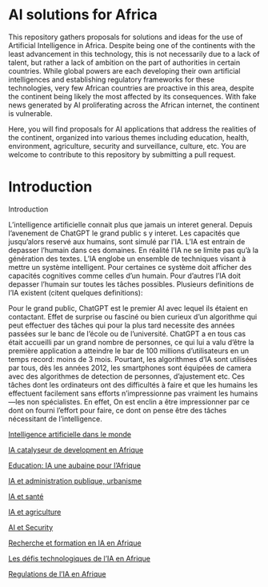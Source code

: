 # AI solutions for Africa

This repository gathers proposals for solutions and ideas for the use of Artificial Intelligence in Africa. Despite being one of the continents with the least advancement in this technology, this is not necessarily due to a lack of talent, but rather a lack of ambition on the part of authorities in certain countries. While global powers are each developing their own artificial intelligences and establishing regulatory frameworks for these technologies, very few African countries are proactive in this area, despite the continent being likely the most affected by its consequences. With fake news generated by AI proliferating across the African internet, the continent is vulnerable.

Here, you will find proposals for AI applications that address the realities of the continent, organized into various themes including education, health, environment, agriculture, security and surveillance, culture, etc. You are welcome to contribute to this repository by submitting a pull request.

# Introduction

Introduction

L’intelligence artificielle connait plus que jamais un interet general. Depuis l’avenement de ChatGPT le grand public s y interet. Les capacités que jusqu’alors reservé aux humains, sont simulé par l’IA. L’IA est entrain de depasser l’humain dans ces domaines. En réalité l’IA ne se limite pas qu’à la génération des textes. L’IA englobe un ensemble de techniques visant à mettre un système intelligent. Pour certaines ce système doit afficher des capacités cognitives comme celles d’un humain. Pour d’autres l’IA doit depasser l’humain sur toutes les tâches possibles. Plusieurs definitions de l’IA existent (citent quelques definitions):

Pour le  grand public,  ChatGPT est le premier AI avec lequel ils étaient en contactant. Effet de surprise ou fasciné ou bien curieux d’un algorithme qui peut effectuer des tâches qui pour la plus tard necessite des années passées sur le banc de l’école ou de l’université. ChatGPT a en tous cas était accueilli par un grand nombre de personnes, ce qui lui a valu d’être la première application a atteindre le bar de 100 millions d’utilisateurs en un temps record:  moins de 3 mois. Pourtant, les algorithmes d’IA sont utilisées par tous, dès les années 2012, les smartphones sont équipées de camera avec des algorithmes de detection de personnes, d’ajustement etc. Ces tâches dont les ordinateurs ont des difficultés à faire et que les humains les effectuent facilement sans efforts n’impressionne pas vraiment les humains—les non spécialistes. En effet, On est enclin a être impressionner par ce dont on fourni l’effort pour faire, ce dont on pense être des tâches nécessitant de l’intelligence.

[Intelligence artificielle dans le monde](docs/ia_world)

[IA catalyseur de development en Afrique](ia_dev)

[Education: IA une aubaine pour l’Afrique](ia_education)

[IA et administration publique, urbanisme](ia_administration_urbanisme)

[IA et santé](ia_health)

[IA et agriculture](ia_agriculture)

[AI et Security](ia_security)

[Recherche et formation en IA en Afrique](ia_research)

[Les défis technologiques de l’IA en Afrique](ia_challenges)

[Regulations de l’IA en Afrique](ai_regulations)
